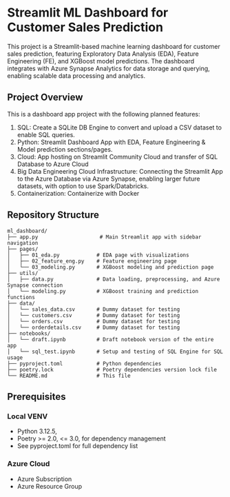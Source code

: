 # Streamlit ML Dashboard for Customer Sales Prediction

This project is a Streamlit-based machine learning dashboard for customer sales prediction, featuring Exploratory Data Analysis (EDA), Feature Engineering (FE), and XGBoost model predictions. The dashboard integrates with Azure Synapse Analytics for data storage and querying, enabling scalable data processing and analytics.

## Project Overview

This is a dashboard app project with the following planned features:

1. SQL: Create a SQLite DB Engine to convert and upload a CSV dataset to enable SQL queries.
2. Python: Streamlit Dashboard App with EDA, Feature Engineering & Model prediction sections/pages.
3. Cloud: App hosting on Streamlit Community Cloud and transfer of SQL Database to Azure Cloud
4. Big Data Engineering Cloud Infrastructure: Connecting the Streamlit App to the Azure Database via Azure Synapse, enabling larger future datasets, with option to use Spark/Databricks.
5. Containerization: Containerize with Docker

## Repository Structure

```
ml_dashboard/
├── app.py                    # Main Streamlit app with sidebar navigation
├── pages/
│   ├── 01_eda.py            # EDA page with visualizations
│   ├── 02_feature_eng.py    # Feature engineering page
│   └── 03_modeling.py       # XGBoost modeling and prediction page
├── utils/
│   ├── data.py              # Data loading, preprocessing, and Azure Synapse connection
│   └── modeling.py          # XGBoost training and prediction functions
├── data/
│   └── sales_data.csv       # Dummy dataset for testing
│   └── customers.csv        # Dummy dataset for testing
│   └── orders.csv           # Dummy dataset for testing
│   └── orderdetails.csv     # Dummy dataset for testing
├── notebooks/
│   └── draft.ipynb          # Draft notebook version of the entire app
│   └── sql_test.ipynb       # Setup and testing of SQL Engine for SQL usage
├── pyproject.toml           # Python dependencies
├── poetry.lock              # Poetry dependencies version lock file
└── README.md                # This file
```

## Prerequisites
### Local VENV
- Python 3.12.5, 
- Poetry >= 2.0, <= 3.0, for dependency management
- See pyproject.toml for full dependency list
### Azure Cloud
- Azure Subscription
- Azure Resource Group
